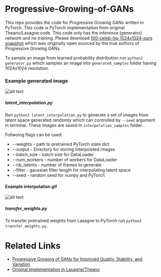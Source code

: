 # Progressive-Growing-of-GANs

This repo provides the code for Progressive Growing GANs written in PyTorch. This code is PyTorch implementation from original Theano/Lasagne code. This code only has the inference (generator) network and no training. Please download [100-celeb-hq-1024x1024-ours snapshot](https://drive.google.com/drive/folders/0B4qLcYyJmiz0bWJ5bHdKT0d6UXc) which was originally open sourced by the true authors of Progressive Growing GANs. 

To sample an image from learned probability distribution run `python2 generator.py` which samples an image into `generated_samples` folder having 1024x1024 resolution. 

### Example generated image

![alt text](https://raw.githubusercontent.com/rahulbhalley/Progressive-Growing-of-GANs/master/image.png)

##### latent_interpolation.py

Run `python2 latent_interpolation.py` to generate a set of images from latent space generated randomly which can controlled by `--seed` argument in terminal. These images are saved in `interpolation_samples` folder. 

Follwoing flags can be used:

- --weights - path to pretrained PyTorch state dict
- --output - Directory for storing interpolated images
- --batch_size - batch size for DataLoader
- --num_workers - number of workers for DataLoader
- --nb_latents - number of frames to generate
- --filter - gaussian filter length for interpolating latent space
- --seed - random seed for numpy and PyTorch

#### Example interpolation gif

![alt text](https://raw.githubusercontent.com/rahulbhalley/Progressive-Growing-of-GANs/master/anim.gif)

##### transfer_weights.py

To transfer pretrained weights from Lasagne to PyTorch run `python2 transfer_weights.py`. 

# Related Links
- [Progressive Growing of GANs for Improved Quality, Stability, and Variation](http://research.nvidia.com/sites/default/files/pubs/2017-10_Progressive-Growing-of//karras2017gan-paper.pdf)
- [Original Implementation in Lasagne/Theano](https://github.com/tkarras/progressive_growing_of_gans)

